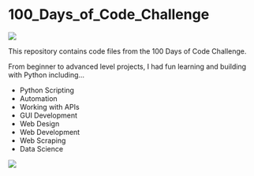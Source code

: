 # 100_Days_of_Code_Challenge
<img src='https://media.geeksforgeeks.org/wp-content/cdn-uploads/20201216211829/100-Days-of-Code-%E2%80%93-A-Complete-Guide-For-Beginners-and-Experienced.jpg'>

This repository contains code files from the 100 Days of Code Challenge.

From beginner to advanced level projects, I had fun learning and building with Python including...
<ul>
  <li> Python Scripting </li>
  <li> Automation </li>
  <li> Working with APIs </li>
  <li> GUI Development </li>
  <li> Web Design </li>
  <li> Web Development </li>
  <li> Web Scraping </li>
  <li> Data Science </li>
</ul>


<img src='https://assets-global.website-files.com/6080d45b6168d4415fe5cbd7/60884c8981cb68df3afd8bc9_1589514797-essential-guide-to-the-100-days-of-code-challenge.png'>
